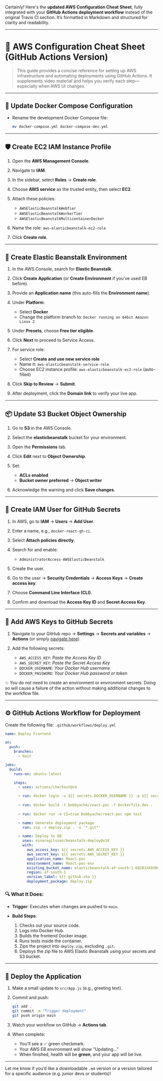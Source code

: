 Certainly! Here's the **updated AWS Configuration Cheat Sheet**, fully integrated with your **GitHub Actions deployment workflow** instead of the original Travis CI section. It’s formatted in Markdown and structured for clarity and readability.

---

# 📝 AWS Configuration Cheat Sheet (GitHub Actions Version)

> This guide provides a concise reference for setting up AWS infrastructure and automating deployments using GitHub Actions. It supplements video material and helps you verify each step—especially when AWS UI changes.

---

## 🔄 Update Docker Compose Configuration

* Rename the development Docker Compose file:

  ```bash
  mv docker-compose.yml docker-compose-dev.yml
  ```

---

## 🛡️ Create EC2 IAM Instance Profile

1. Open the **AWS Management Console**.
2. Navigate to **IAM**.
3. In the sidebar, select **Roles** → **Create role**.
4. Choose **AWS service** as the trusted entity, then select **EC2**.
5. Attach these policies:

   * `AWSElasticBeanstalkWebTier`
   * `AWSElasticBeanstalkWorkerTier`
   * `AWSElasticBeanstalkMulticontainerDocker`
6. Name the role:
   `aws-elasticbeanstalk-ec2-role`
7. Click **Create role**.

---

## 🌱 Create Elastic Beanstalk Environment

1. In the AWS Console, search for **Elastic Beanstalk**.
2. Click **Create Application** (or **Create Environment** if you’ve used EB before).
3. Provide an **Application name** (this auto-fills the **Environment name**).
4. Under **Platform**:

   * Select **Docker**
   * Change the platform branch to:
     `Docker running on 64bit Amazon Linux 2`
5. Under **Presets**, choose **Free tier eligible**.
6. Click **Next** to proceed to Service Access.
7. For service role:

   * Select **Create and use new service role**
   * Name it: `aws-elasticbeanstalk-service-role`
   * Choose EC2 instance profile: `aws-elasticbeanstalk-ec2-role` (auto-filled)
8. Click **Skip to Review** → **Submit**.
9. After deployment, click the **Domain link** to verify your live app.

---

## 📦 Update S3 Bucket Object Ownership

1. Go to **S3** in the AWS Console.
2. Select the **elasticbeanstalk** bucket for your environment.
3. Open the **Permissions** tab.
4. Click **Edit** next to **Object Ownership**.
5. Set:

   * **ACLs enabled**
   * **Bucket owner preferred** → **Object writer**
6. Acknowledge the warning and click **Save changes**.

---

## 🔐 Create IAM User for GitHub Secrets

1. In AWS, go to **IAM** → **Users** → **Add User**.
2. Enter a name, e.g., `docker-react-gh-ci`.
3. Select **Attach policies directly**.
4. Search for and enable:

   * `AdministratorAccess-AWSElasticBeanstalk`
5. Create the user.
6. Go to the user → **Security Credentials** → **Access Keys** → **Create access key**.
7. Choose **Command Line Interface (CLI)**.
8. Confirm and download the **Access Key ID** and **Secret Access Key**.

---

## 🔐 Add AWS Keys to GitHub Secrets

1. Navigate to your GitHub repo → **Settings** → **Secrets and variables** → **Actions** (or simply [navigate here](https://github.com/rob-bl8ke/docker-cli/settings/secrets/actions)).
2. Add the following secrets:

   * `AWS_ACCESS_KEY`: *Paste the Access Key ID*
   * `AWS_SECRET_KEY`: *Paste the Secret Access Key*
   * `DOCKER_USERNAME`: *Your Docker Hub username*
   * `DOCKER_PASSWORD`: *Your Docker Hub password or token*

💥 You do not need to create an environment or environment secrets. Doing so will cause a failure of the action without making additional changes to the workflow file.

---

## ⚙️ GitHub Actions Workflow for Deployment

Create the following file: `.github/workflows/deploy.yml`

```yaml
name: Deploy Frontend

on:
  push:
    branches:
      - main

jobs:
  build:
    runs-on: ubuntu-latest

    steps:
      - uses: actions/checkout@v4

      - run: docker login -u ${{ secrets.DOCKER_USERNAME }} -p ${{ secrets.DOCKER_PASSWORD }}
      
      - run: docker build -t bobbyache/react-poc -f Dockerfile.dev .
      
      - run: docker run -e CI=true bobbyache/react-poc npm test

      - name: Generate deployment package
        run: zip -r deploy.zip . -x '*.git*'

      - name: Deploy to EB
        uses: einaregilsson/beanstalk-deploy@v18
        with:
          aws_access_key: ${{ secrets.AWS_ACCESS_KEY }}
          aws_secret_key: ${{ secrets.AWS_SECRET_KEY }}
          application_name: React-poc
          environment_name: React-poc-env
          existing_bucket_name: elasticbeanstalk-af-south-1-682033493001
          region: af-south-1
          version_label: ${{ github.sha }}
          deployment_package: deploy.zip
```

### 🔍 What It Does:

* **Trigger**: Executes when changes are pushed to `main`.
* **Build Steps**:

  1. Checks out your source code.
  2. Logs into Docker Hub.
  3. Builds the frontend Docker image.
  4. Runs tests inside the container.
  5. Zips the project into `deploy.zip`, excluding `.git`.
  6. Deploys the zip file to AWS Elastic Beanstalk using your secrets and S3 bucket.

---

## 🚀 Deploy the Application

1. Make a small update to `src/App.js` (e.g., greeting text).

2. Commit and push:

   ```bash
   git add .
   git commit -m "Trigger deployment"
   git push origin main
   ```

3. Watch your workflow on GitHub → **Actions tab**.

4. When complete:

   * You'll see a ✅ green checkmark.
   * Your AWS EB environment will show "Updating…"
   * When finished, health will be **green**, and your app will be live.

---

Let me know if you’d like a downloadable `.md` version or a version tailored for a specific audience (e.g. junior devs or students)!
